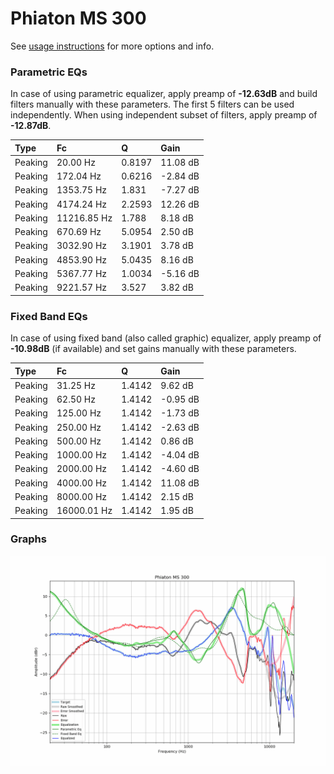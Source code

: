 # Phiaton MS 300
See [usage instructions](https://github.com/jaakkopasanen/AutoEq#usage) for more options and info.

### Parametric EQs
In case of using parametric equalizer, apply preamp of **-12.63dB** and build filters manually
with these parameters. The first 5 filters can be used independently.
When using independent subset of filters, apply preamp of **-12.87dB**.

| Type    | Fc          |      Q | Gain     |
|:--------|:------------|:-------|:---------|
| Peaking | 20.00 Hz    | 0.8197 | 11.08 dB |
| Peaking | 172.04 Hz   | 0.6216 | -2.84 dB |
| Peaking | 1353.75 Hz  | 1.831  | -7.27 dB |
| Peaking | 4174.24 Hz  | 2.2593 | 12.26 dB |
| Peaking | 11216.85 Hz | 1.788  | 8.18 dB  |
| Peaking | 670.69 Hz   | 5.0954 | 2.50 dB  |
| Peaking | 3032.90 Hz  | 3.1901 | 3.78 dB  |
| Peaking | 4853.90 Hz  | 5.0435 | 8.16 dB  |
| Peaking | 5367.77 Hz  | 1.0034 | -5.16 dB |
| Peaking | 9221.57 Hz  | 3.527  | 3.82 dB  |

### Fixed Band EQs
In case of using fixed band (also called graphic) equalizer, apply preamp of **-10.98dB**
(if available) and set gains manually with these parameters.

| Type    | Fc          |      Q | Gain     |
|:--------|:------------|:-------|:---------|
| Peaking | 31.25 Hz    | 1.4142 | 9.62 dB  |
| Peaking | 62.50 Hz    | 1.4142 | -0.95 dB |
| Peaking | 125.00 Hz   | 1.4142 | -1.73 dB |
| Peaking | 250.00 Hz   | 1.4142 | -2.63 dB |
| Peaking | 500.00 Hz   | 1.4142 | 0.86 dB  |
| Peaking | 1000.00 Hz  | 1.4142 | -4.04 dB |
| Peaking | 2000.00 Hz  | 1.4142 | -4.60 dB |
| Peaking | 4000.00 Hz  | 1.4142 | 11.08 dB |
| Peaking | 8000.00 Hz  | 1.4142 | 2.15 dB  |
| Peaking | 16000.01 Hz | 1.4142 | 1.95 dB  |

### Graphs
![](./Phiaton%20MS%20300.png)